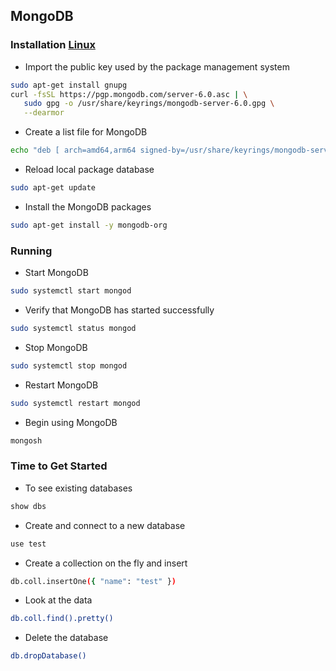 ## MongoDB

### Installation [Linux](https://www.mongodb.com/docs/manual/tutorial/install-mongodb-on-ubuntu/)

- Import the public key used by the package management system

```bash
sudo apt-get install gnupg
curl -fsSL https://pgp.mongodb.com/server-6.0.asc | \
   sudo gpg -o /usr/share/keyrings/mongodb-server-6.0.gpg \
   --dearmor
```

- Create a list file for MongoDB

```bash
echo "deb [ arch=amd64,arm64 signed-by=/usr/share/keyrings/mongodb-server-6.0.gpg ] https://repo.mongodb.org/apt/ubuntu jammy/mongodb-org/6.0 multiverse" | sudo tee /etc/apt/sources.list.d/mongodb-org-6.0.list
```

- Reload local package database

```bash
sudo apt-get update
```

- Install the MongoDB packages

```bash
sudo apt-get install -y mongodb-org
```

### Running

- Start MongoDB

```bash
sudo systemctl start mongod
```

- Verify that MongoDB has started successfully

```bash
sudo systemctl status mongod
```

- Stop MongoDB

```bash
sudo systemctl stop mongod
```

- Restart MongoDB

```bash
sudo systemctl restart mongod
```

- Begin using MongoDB

```bash
mongosh
```

### Time to Get Started

- To see existing databases

```bash
show dbs
```

- Create and connect to a new database

```bash
use test
```

- Create a collection on the fly and insert

```bash
db.coll.insertOne({ "name": "test" })
```

- Look at the data

```bash
db.coll.find().pretty()
```

- Delete the database

```bash
db.dropDatabase()
```
